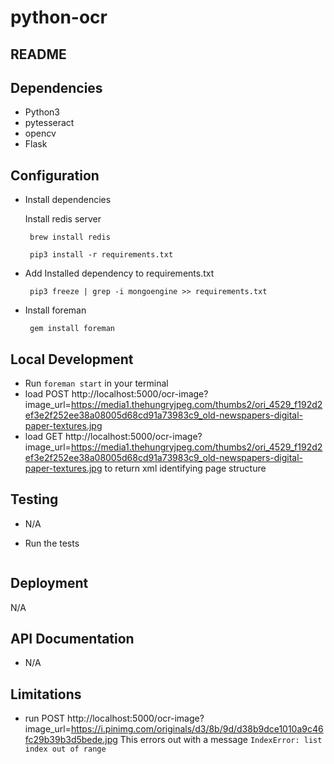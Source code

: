# python-ocr

## README

## Dependencies

- Python3
- pytesseract
- opencv
- Flask

## Configuration

- Install dependencies

  Install redis server
  ```
   brew install redis
  ```

  ```
   pip3 install -r requirements.txt
  ```
  
- Add Installed dependency to requirements.txt
  ```
   pip3 freeze | grep -i mongoengine >> requirements.txt
  ```
- Install foreman
  ```
   gem install foreman
  ```
## Local Development

- Run `foreman start` in your terminal
- load POST http://localhost:5000/ocr-image?image_url=https://media1.thehungryjpeg.com/thumbs2/ori_4529_f192d2ef3e2f252ee38a08005d68cd91a73983c9_old-newspapers-digital-paper-textures.jpg
- load GET http://localhost:5000/ocr-image?image_url=https://media1.thehungryjpeg.com/thumbs2/ori_4529_f192d2ef3e2f252ee38a08005d68cd91a73983c9_old-newspapers-digital-paper-textures.jpg to return xml identifying page structure

## Testing

- N/A

- Run the tests

  ```
  
  ```

## Deployment

N/A

## API Documentation
 - N/A


## Limitations
 - run POST http://localhost:5000/ocr-image?image_url=https://i.pinimg.com/originals/d3/8b/9d/d38b9dce1010a9c46fc29b39b3d5bede.jpg
 This errors out with a message `IndexError: list index out of range`
